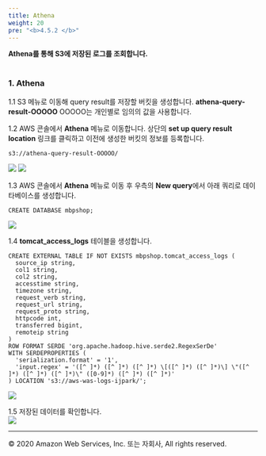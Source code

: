 ```yaml
---
title: Athena
weight: 20
pre: "<b>4.5.2 </b>"
---
```


**Athena를 통해 S3에 저장된 로그를 조회합니다.** <br/><br/>


### 1. Athena 
1.1 S3 메뉴로 이동해 query result를 저장할 버킷을 생성합니다. **athena-query-result-OOOOO** OOOOO는 개인별로 임의의 값을 사용합니다.

1.2 AWS 콘솔에서 **Athena** 메뉴로 이동합니다. 상단의 **set up query result location** 링크를 클릭하고 이전에 생성한 버킷의 정보를 등록합니다.
```
s3://athena-query-result-OOOOO/
```
![](/images/lab3/a_1.png#center) 
![](/images/lab3/a_2.png#center) 


1.3 AWS 콘솔에서 **Athena** 메뉴로 이동 후 우측의 **New query**에서 아래 쿼리로 데이타베이스를 생성합니다.  
```
CREATE DATABASE mbpshop;
```
![](/images/lab3/a_3.png#center) 

1.4 **tomcat_access_logs** 테이블을 생성합니다.  
```
CREATE EXTERNAL TABLE IF NOT EXISTS mbpshop.tomcat_access_logs (
  source_ip string,
  col1 string,
  col2 string,
  accesstime string,
  timezone string,
  request_verb string,
  request_url string,
  request_proto string,
  httpcode int,
  transferred bigint,
  remoteip string 
)
ROW FORMAT SERDE 'org.apache.hadoop.hive.serde2.RegexSerDe'
WITH SERDEPROPERTIES (
  'serialization.format' = '1',
  'input.regex' = '([^ ]*) ([^ ]*) ([^ ]*) \[([^ ]*) ([^ ]*)\] \"([^ ]*) ([^ ]*) ([^ ]*)\" ([0-9]*) ([^ ]*) ([^ ]*)'
) LOCATION 's3://aws-was-logs-ijpark/';
```
![](/images/lab3/a_4.png#center) 

1.5 저장된 데이터를 확인합니다.  
![](/images/lab3/a_5.png#center) 

---
© 2020 Amazon Web Services, Inc. 또는 자회사, All rights reserved.
